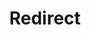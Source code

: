 ﻿---
layout: src/layouts/Redirect.astro
title: Redirect
redirect: https://octopus.com/docs/infrastructure/deployment-targets/dynamic-infrastructure/azure-web-app-target
pubDate:  2023-01-01
navSearch: false
navSitemap: false
navMenu: false
---
